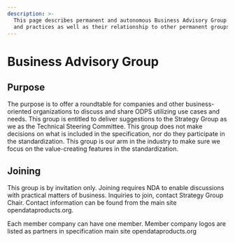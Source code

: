```yaml
---
description: >-
  This page describes permanent and autonomous Business Advisory Group purpose
  and practices as well as their relationship to other permanent groups
---
```


# Business Advisory Group

## Purpose

The purpose is to offer a roundtable for companies and other business-oriented organizations to discuss and share ODPS utilizing use cases and needs. This group is entitled to deliver suggestions to the Strategy Group as we as the Technical Steering Committee. This group does not make decisions on what is included in the specification, nor do they participate in the standardization. This group is our arm in the industry to make sure we focus on the value-creating features in the standardization.&#x20;

## Joining

This group is by invitation only. Joining requires NDA to enable discussions with practical matters of business. Inquiries to join, contact Strategy Group Chair. Contact information can be found from the main site opendataproducts.org.

Each member company can have one member. Member company logos are listed as partners in specification main site opendataproducts.org&#x20;

